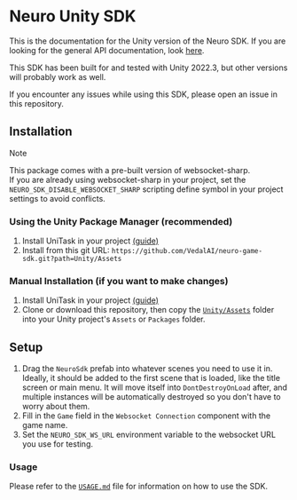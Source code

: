 # Neuro Unity SDK

This is the documentation for the Unity version of the Neuro SDK. If you are looking for the general API documentation, look [here](../API/README.md).

This SDK has been built for and tested with Unity 2022.3, but other versions will probably work as well.

If you encounter any issues while using this SDK, please open an issue in this repository.

## Installation

> [!Note]  
> This package comes with a pre-built version of websocket-sharp.  
> If you are already using websocket-sharp in your project, set the `NEURO_SDK_DISABLE_WEBSOCKET_SHARP` scripting define symbol in your project settings to avoid conflicts.

### Using the Unity Package Manager (recommended)

1. Install UniTask in your project [(guide)](https://github.com/Cysharp/UniTask?tab=readme-ov-file#install-via-git-url)
2. Install from this git URL: `https://github.com/VedalAI/neuro-game-sdk.git?path=Unity/Assets`

### Manual Installation (if you want to make changes)

1. Install UniTask in your project [(guide)](https://github.com/Cysharp/UniTask?tab=readme-ov-file#install-via-git-url)
2. Clone or download this repository, then copy the [`Unity/Assets`](./Assets/) folder into your Unity project's `Assets` or `Packages` folder.

## Setup

1. Drag the `NeuroSdk` prefab into whatever scenes you need to use it in. Ideally, it should be added to the first scene that is loaded, like the title screen or main menu. It will move itself into `DontDestroyOnLoad` after, and multiple instances will be automatically destroyed so you don't have to worry about them.
2. Fill in the `Game` field in the `Websocket Connection` component with the game name.
3. Set the `NEURO_SDK_WS_URL` environment variable to the websocket URL you use for testing.

### Usage

Please refer to the [`USAGE.md`](./USAGE.md) file for information on how to use the SDK.
